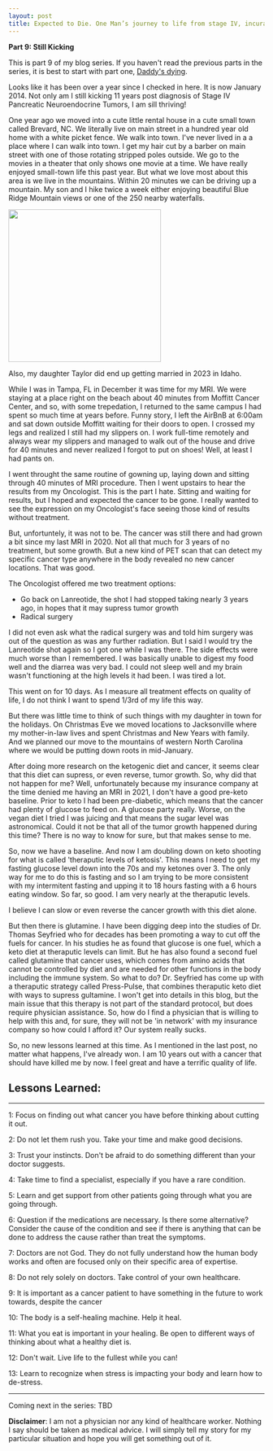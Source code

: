 ```yaml
---
layout: post
title: Expected to Die. One Man’s journey to life from stage IV, incurable cancer
---
```


**Part 9: Still Kicking** 

This is part 9 of my blog series.  If you haven't read the previous parts in the series, it is best to start with part one, [Daddy's dying](https://expectedtodie.com/expectedtodie-part1).

Looks like it has been over a year since I checked in here.   It is now January 2014.  Not only am I still kicking 11 years post diagnosis of Stage IV Pancreatic Neuroendocrine Tumors, I am sill thriving!

One year ago we moved into a cute little rental house in a cute small town called Brevard, NC.  We literally live on main street in a hundred year old home with a white picket fence.  We walk into town.  I've never lived in a a place where I can walk into town.  I get my hair cut by a barber on main street with one of those rotating stripped poles outside.  We go to the movies in a theater that only shows one movie at a time.  We have really enjoyed small-town life this past year.  But what we love most about this area is we live in the mountains.  Within 20 minutes we can be driving up a mountain.  My son and I hike twice a week either enjoying beautiful Blue Ridge Mountain views or one of the 250 nearby waterfalls. 

<img src="/images/blog/Waterfall.JPG" width="300px">

Also, my daughter Taylor did end up getting married in 2023 in Idaho.


While I was in Tampa, FL in December it was time for my MRI.  We were staying at a place right on the beach about 40 minutes from Moffitt Cancer Center, and so, with some trepedation, I returned to the same campus I had spent so much time at years before.  Funny story, I left the AirBnB at 6:00am and sat down outside Moffitt waiting for their doors to open.   I crossed my legs and realized I still had my slippers on.  I work full-time remotely and always wear my slippers and managed to walk out of the house and drive for 40 minutes and never realized I forgot to put on shoes!  Well, at least I had pants on.  

I went throught the same routine of gowning up, laying down and sitting through 40 minutes of MRI procedure.  Then I went upstairs to hear the results from my Oncologist. This is the part I hate.  Sitting and waiting for results, but I hoped and expected the cancer to be gone.  I really wanted to see the expression on my Oncologist's face seeing those kind of results without treatment.  

But, unfortuntely, it was not to be.  The cancer was still there and had grown a bit since my last MRI in 2020.  Not all that much for 3 years of no treatment, but some growth.  But a new kind of PET scan that can detect my specific cancer type anywhere in the body revealed no new cancer locations.  That was good.  

The Oncologist offered me two treatment options:
* Go back on Lanreotide, the shot I had stopped taking nearly 3 years ago, in hopes that it may supress tumor growth
* Radical surgery

I did not even ask what the radical surgery was and told him surgery was out of the question as was any further radiation.   But I said I would try the Lanreotide shot again so I got one while I was there.  The side effects were much worse than I remembered.   I was basically unable to digest my food well and the diarrea was very bad.  I could not sleep well and my brain wasn't functioning at the high levels it had been.  I was tired a lot.  

This went on for 10 days.  As I measure all treatment effects on quality of life, I do not think I want to spend 1/3rd of my life this way.  

But there was little time to think of such things with my daughter in town for the holidays.  On Christmas Eve we moved locations to Jacksonville where my mother-in-law lives and spent Christmas and New Years with family. And we planned our move to the mountains of western North Carolina where we would be putting down roots in mid-January. 

After doing more research on the ketogenic diet and cancer, it seems clear that this diet can supress, or even reverse, tumor growth.  So, why did that not happen for me?  Well, unfortunately because my insurance company at the time denied me having an MRI in 2021, I don't have a good pre-keto baseline.  Prior to keto I had been pre-diabetic, which means that the cancer had plenty of glucose to feed on. A glucose party really.  Worse, on the vegan diet I tried I was juicing and that means the sugar level was astronomical.   Could it not be that all of the tumor growth happened during this time? There is no way to know for sure, but that makes sense to me.   

So, now we have a baseline.  And now I am doubling down on keto shooting for what is called 'theraputic levels of ketosis'.  This means I need to get my fasting glucose level down into the 70s and my ketones over 3.   The only way for me to do this is fasting and so I am trying to be more consistent with my intermitent fasting and upping it to 18 hours fasting with a 6 hours eating window.  So far, so good.  I am very nearly at the theraputic levels. 

I believe I can slow or even reverse the cancer growth with this diet alone.  

But then there is glutamine.  I have been digging deep into the studies of Dr. Thomas Seyfried who for decades has been promoting a way to cut off the fuels for cancer.  In his studies he as found that glucose is one fuel, which a keto diet at theraputic levels can limit.   But he has also found a second fuel called glutamine that cancer uses, which comes from amino acids that cannot be controlled by diet and are needed for other functions in the body including the immune system.   So what to do?  Dr. Seyfried has come up with a theraputic strategy called Press-Pulse, that combines theraputic keto diet with ways to supress gultamine.  I won't get into details in this blog, but the main issue that this therapy is not part of the standard protocol, but does require physician assistance.  So, how do I find a physician that is willing to help with this and, for sure, they will not be 'in network' with my insurance company so how could I afford it? Our system really sucks.

So, no new lessons learned at this time.  As I mentioned in the last post, no matter what happens, I've already won.  I am 10 years out with a cancer that should have killed me by now.  I feel great and have a terrific quality of life.   


## Lessons Learned:

---

1: Focus on finding out what cancer you have before thinking about cutting it out.

2: Do not let them rush you.  Take your time and make good decisions.

3: Trust your instincts.  Don't be afraid to do something different than your doctor suggests.

4: Take time to find a specialist, especially if you have a rare condition.

5: Learn and get support from other patients going through what you are going through.

6: Question if the medications are necessary.  Is there some alternative? Consider the cause of the condition and see if there is anything that can be done to address the cause rather than treat the symptoms.

7: Doctors are not God.  They do not fully understand how the human body works and often are focused only on their specific area of expertise.

8: Do not rely solely on doctors.  Take control of your own healthcare.

9: It is important as a cancer patient to have something in the future to work towards, despite the cancer

10: The body is a self-healing machine. Help it heal.

11: What you eat is important in your healing. Be open to different ways of thinking about what a healthy diet is.

12: Don't wait.  Live life to the fullest while you can!

13: Learn to recognize when stress is impacting your body and learn how to de-stress.

---

Coming next in the series: TBD

**Disclaimer**: I am not a physician nor any kind of healthcare worker. Nothing I say should be taken as medical advice. I will simply tell my story for my particular situation and hope you will get something out of it.

